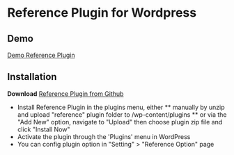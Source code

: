 # Reference Plugin for Wordpress

## Demo
[Demo Reference Plugin](http://book.u-blue.com/)

## Installation

**Download** [Reference Plugin from Github](https://github.com/nblue/Reference-Wordpress-Plugin)

* Install Reference Plugin in the plugins menu, either 
** manually by unzip and upload "reference" plugin folder to /wp-content/plugins 
** or via the "Add New" option, navigate to "Upload" then choose plugin zip file and click "Install Now"
* Activate the plugin through the 'Plugins' menu in WordPress
* You can config plugin option in "Setting" > "Reference Option" page